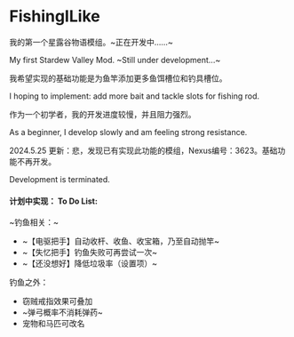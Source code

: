# FishingILike

我的第一个星露谷物语模组。~正在开发中……~

My first Stardew Valley Mod. ~Still under development...~

我希望实现的基础功能是为鱼竿添加更多鱼饵槽位和钓具槽位。

I hoping to implement: add more bait and tackle slots for fishing rod.

作为一个初学者，我的开发进度较慢，并且阻力强烈。

As a beginner, I develop slowly and am feeling strong resistance.

2024.5.25 更新：悲，发现已有实现此功能的模组，Nexus编号：3623。基础功能不再开发。

Development is terminated.

#### 计划中实现： To Do List:

~钓鱼相关：~
+ ~【电驱把手】自动收杆、收鱼、收宝箱，乃至自动抛竿~
+ ~【失忆把手】钓鱼失败可再尝试一次~
+ ~【还没想好】降低垃圾率（设置项）~

钓鱼之外：
+ 窃贼戒指效果可叠加
+ ~弹弓概率不消耗弹药~
+ 宠物和马匹可改名